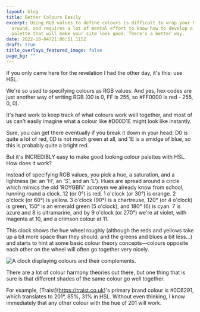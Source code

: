 ```yaml
---
layout: blog
title: Better Colours Easily
excerpt: Using RGB values to define colours is difficult to wrap your head
  around, and requires a lot of mental effort to know how to develop a colour
  palette that will make your site look good. There's a better way.
date: 2022-10-04T21:06:51.115Z
draft: true
title_overlays_featured_image: false
page_bg: ""
---
```

I﻿f you only came here for the revelation I had the other day, it's this: use HSL.

W﻿e're so used to specifying colours as RGB values. And yes, hex codes are just another way of writing RGB (00 is 0, FF is 255, so #FF0000 is red - 255, 0, 0). 

It's hard work to keep track of what colours work well together, and most of us can't easily imagine what a colour like #D00D1E might look like instantly.

Sure, you can get there eventually if you break it down in your head: D0 is quite a lot of red, 0D is not much green at all, and 1E is a smidge of blue, so this is probably quite a bright red.

But it's INCREDIBLY easy to make good looking colour palettes with HSL. How does it work?

I﻿nstead of specifying RGB values, you pick a hue, a saturation, and a lightness (ie: an 'H', an 'S', and an 'L'). Hues are spread around a circle which mimics the old 'ROYGBIV' acronym we already know from school, running round a clock. 12 (or 0°) is red. 1 o'clock (or 30°) is orange. 2 o'clock (or 60°) is yellow. 3 o'clock (90°) is a chartreuse, 120° (or 4 o'clock) is green, 150° is an emerald green (5 o'clock), and 180° (6) is cyan. 7 is azure and 8 is ultramarine, and by 9 o'clock (or 270°) we're at violet, with magenta at 10, and a crimson colour at 11. 

T﻿his clock shows the hue wheel roughly (although the reds and yellows take up a bit more space than they should, and the greens and blues a bit less...) and starts to hint at some basic colour theory concepts—colours opposite each other on the wheel will often go together very nicely.

![A clock displaying colours and their complements.](/media/uploads/rainbow-multi-coloured-wall-clock-578129b_01.jpeg)

T﻿here are a lot of colour harmony theories out there, but one thing that is sure is that different shades of the same colour go well together.

F﻿or example, \[Traist](https://traist.co.uk)'s primary brand colour is #0C6291, which translates to 201°, 85%, 31% in HSL. Without even thinking, I know immediately that any other colour with the hue of 201 will work.